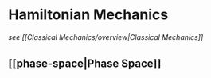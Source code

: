 # Hamiltonian Mechanics
###### see [[Classical Mechanics/overview|Classical Mechanics]]

## [[phase-space|Phase Space]]